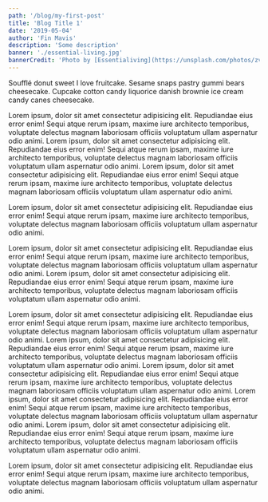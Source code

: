 ```yaml
---
path: '/blog/my-first-post'
title: 'Blog Title 1'
date: '2019-05-04'
author: 'Fin Mavis'
description: 'Some description'
banner: './essential-living.jpg'
bannerCredit: 'Photo by [Essentialiving](https://unsplash.com/photos/zvknk8Ny_r0)'
---
```


Soufflé donut sweet I love fruitcake. Sesame snaps pastry gummi bears cheesecake. Cupcake cotton candy liquorice danish brownie ice cream candy canes cheesecake.

Lorem ipsum, dolor sit amet consectetur adipisicing elit. Repudiandae eius error enim! Sequi atque rerum ipsam, maxime iure architecto temporibus, voluptate delectus magnam laboriosam officiis voluptatum ullam aspernatur odio animi. Lorem ipsum, dolor sit amet consectetur adipisicing elit. Repudiandae eius error enim! Sequi atque rerum ipsam, maxime iure architecto temporibus, voluptate delectus magnam laboriosam officiis voluptatum ullam aspernatur odio animi. Lorem ipsum, dolor sit amet consectetur adipisicing elit. Repudiandae eius error enim! Sequi atque rerum ipsam, maxime iure architecto temporibus, voluptate delectus magnam laboriosam officiis voluptatum ullam aspernatur odio animi.

Lorem ipsum, dolor sit amet consectetur adipisicing elit. Repudiandae eius error enim! Sequi atque rerum ipsam, maxime iure architecto temporibus, voluptate delectus magnam laboriosam officiis voluptatum ullam aspernatur odio animi.

Lorem ipsum, dolor sit amet consectetur adipisicing elit. Repudiandae eius error enim! Sequi atque rerum ipsam, maxime iure architecto temporibus, voluptate delectus magnam laboriosam officiis voluptatum ullam aspernatur odio animi. Lorem ipsum, dolor sit amet consectetur adipisicing elit. Repudiandae eius error enim! Sequi atque rerum ipsam, maxime iure architecto temporibus, voluptate delectus magnam laboriosam officiis voluptatum ullam aspernatur odio animi.

Lorem ipsum, dolor sit amet consectetur adipisicing elit. Repudiandae eius error enim! Sequi atque rerum ipsam, maxime iure architecto temporibus, voluptate delectus magnam laboriosam officiis voluptatum ullam aspernatur odio animi. Lorem ipsum, dolor sit amet consectetur adipisicing elit. Repudiandae eius error enim! Sequi atque rerum ipsam, maxime iure architecto temporibus, voluptate delectus magnam laboriosam officiis voluptatum ullam aspernatur odio animi. Lorem ipsum, dolor sit amet consectetur adipisicing elit. Repudiandae eius error enim! Sequi atque rerum ipsam, maxime iure architecto temporibus, voluptate delectus magnam laboriosam officiis voluptatum ullam aspernatur odio animi. Lorem ipsum, dolor sit amet consectetur adipisicing elit. Repudiandae eius error enim! Sequi atque rerum ipsam, maxime iure architecto temporibus, voluptate delectus magnam laboriosam officiis voluptatum ullam aspernatur odio animi. Lorem ipsum, dolor sit amet consectetur adipisicing elit. Repudiandae eius error enim! Sequi atque rerum ipsam, maxime iure architecto temporibus, voluptate delectus magnam laboriosam officiis voluptatum ullam aspernatur odio animi.

Lorem ipsum, dolor sit amet consectetur adipisicing elit. Repudiandae eius error enim! Sequi atque rerum ipsam, maxime iure architecto temporibus, voluptate delectus magnam laboriosam officiis voluptatum ullam aspernatur odio animi.
